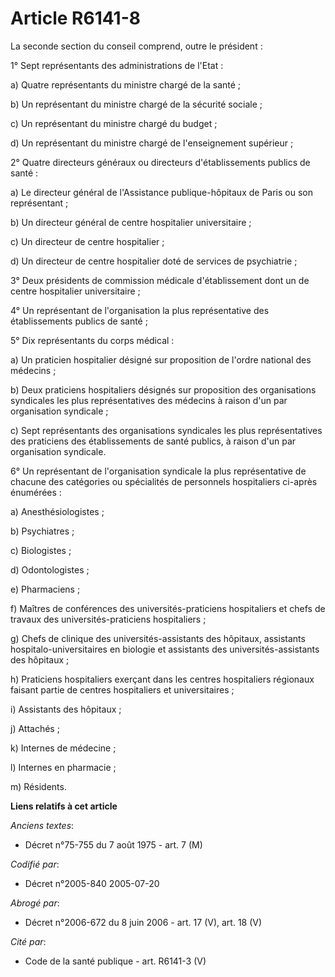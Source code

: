 # Article R6141-8

La seconde section du conseil comprend, outre le président :

1° Sept représentants des administrations de l'Etat :

a) Quatre représentants du ministre chargé de la santé ;

b) Un représentant du ministre chargé de la sécurité sociale ;

c) Un représentant du ministre chargé du budget ;

d) Un représentant du ministre chargé de l'enseignement supérieur ;

2° Quatre directeurs généraux ou directeurs d'établissements publics de santé :

a) Le directeur général de l'Assistance publique-hôpitaux de Paris ou son représentant ;

b) Un directeur général de centre hospitalier universitaire ;

c) Un directeur de centre hospitalier ;

d) Un directeur de centre hospitalier doté de services de psychiatrie ;

3° Deux présidents de commission médicale d'établissement dont un de centre hospitalier universitaire ;

4° Un représentant de l'organisation la plus représentative des établissements publics de santé ;

5° Dix représentants du corps médical :

a) Un praticien hospitalier désigné sur proposition de l'ordre national des médecins ;

b) Deux praticiens hospitaliers désignés sur proposition des organisations syndicales les plus représentatives des médecins à
raison d'un par organisation syndicale ;

c) Sept représentants des organisations syndicales les plus représentatives des praticiens des établissements de santé
publics, à raison d'un par organisation syndicale.

6° Un représentant de l'organisation syndicale la plus représentative de chacune des catégories ou spécialités de personnels
hospitaliers ci-après énumérées :

a) Anesthésiologistes ;

b) Psychiatres ;

c) Biologistes ;

d) Odontologistes ;

e) Pharmaciens ;

f) Maîtres de conférences des universités-praticiens hospitaliers et chefs de travaux des universités-praticiens
hospitaliers ;

g) Chefs de clinique des universités-assistants des hôpitaux, assistants hospitalo-universitaires en biologie et assistants
des universités-assistants des hôpitaux ;

h) Praticiens hospitaliers exerçant dans les centres hospitaliers régionaux faisant partie de centres hospitaliers et
universitaires ;

i) Assistants des hôpitaux ;

j) Attachés ;

k) Internes de médecine ;

l) Internes en pharmacie ;

m) Résidents.

**Liens relatifs à cet article**

_Anciens textes_:

  - Décret n°75-755 du 7 août 1975 - art. 7 (M)

_Codifié par_:

  - Décret n°2005-840 2005-07-20

_Abrogé par_:

  - Décret n°2006-672 du 8 juin 2006 - art. 17 (V), art. 18 (V)

_Cité par_:

  - Code de la santé publique - art. R6141-3 (V)
